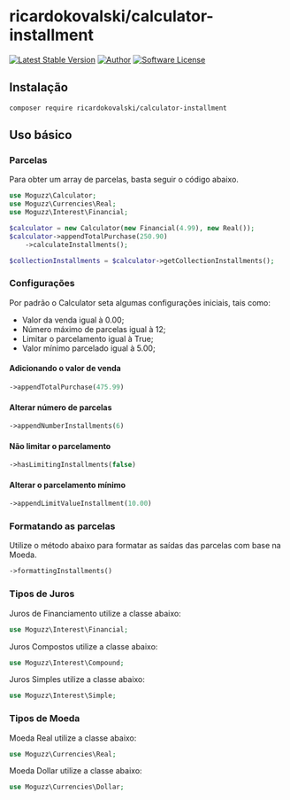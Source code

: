 # ricardokovalski/calculator-installment

[![Latest Stable Version](https://poser.pugx.org/ricardokovalski/calculator-installment/v/stable)](https://packagist.org/packages/ricardokovalski/calculator-installments)
[![Author](http://img.shields.io/badge/author-@ricardokovalski-blue.svg?style=flat-square)](https://github.com/ricardokovalski)
[![Software License](https://img.shields.io/badge/license-MIT-brightgreen.svg?style=flat-square)](https://github.com/thephpleague/glide-symfony/blob/master/LICENSE)

## Instalação

```
composer require ricardokovalski/calculator-installment
```

## Uso básico

### Parcelas

Para obter um array de parcelas, basta seguir o código abaixo.

```php
use Moguzz\Calculator;
use Moguzz\Currencies\Real;
use Moguzz\Interest\Financial;

$calculator = new Calculator(new Financial(4.99), new Real());
$calculator->appendTotalPurchase(250.90)
    ->calculateInstallments();

$collectionInstallments = $calculator->getCollectionInstallments();
```

### Configurações

Por padrão o Calculator seta algumas configurações iniciais, tais como:

* Valor da venda igual à 0.00;
* Número máximo de parcelas igual à 12;
* Limitar o parcelamento igual à True;
* Valor mínimo parcelado igual à 5.00;

#### Adicionando o valor de venda
```php
->appendTotalPurchase(475.99)
```

#### Alterar número de parcelas
```php
->appendNumberInstallments(6)
```

#### Não limitar o parcelamento
```php
->hasLimitingInstallments(false)
```

#### Alterar o parcelamento mínimo
```php
->appendLimitValueInstallment(10.00)
```

### Formatando as parcelas

Utilize o método abaixo para formatar as saídas das parcelas com base na Moeda.

```php
->formattingInstallments()
```

### Tipos de Juros

Juros de Financiamento utilize a classe abaixo:
```php
use Moguzz\Interest\Financial;
```

Juros Compostos utilize a classe abaixo:
```php
use Moguzz\Interest\Compound;
```

Juros Simples utilize a classe abaixo:
```php
use Moguzz\Interest\Simple;
```
### Tipos de Moeda

Moeda Real utilize a classe abaixo:
```php
use Moguzz\Currencies\Real;
```

Moeda Dollar utilize a classe abaixo:
```php
use Moguzz\Currencies\Dollar;
